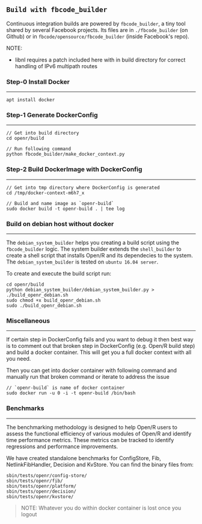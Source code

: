 `Build with fbcode_builder`
-------------------------------

Continuous integration builds are powered by `fbcode_builder`, a tiny tool
shared by several Facebook projects.  Its files are in `./fbcode_builder`
(on Github) or in `fbcode/opensource/fbcode_builder` (inside Facebook's
repo).

NOTE:
- libnl requires a patch included here with in build directory for correct
  handling of IPv6 multipath routes

### Step-0 Install Docker
---

```
apt install docker
```

### Step-1 Generate DockerConfig
---

```
// Get into build directory
cd openr/build

// Run following command
python fbcode_builder/make_docker_context.py

```

### Step-2 Build DockerImage with DockerConfig
---

```
// Get into tmp directory where DockerConfig is generated
cd /tmp/docker-context-m6h7_x

// Build and name image as `openr-build`
sudo docker build -t openr-build . | tee log
```

### Build on debian host without docker
---

The `debian_system_builder` helps you creating a build script using the `fbcode_builder` logic. The system builder extends the `shell_builder` to create a shell script that installs Open/R and its dependecies to the system. The `debian_system_builder` is tested on `ubuntu 16.04 server`.

To create and execute the build script run:

```
cd openr/build
python debian_system_builder/debian_system_builder.py > ./build_openr_debian.sh
sudo chmod +x build_openr_debian.sh
sudo ./build_openr_debian.sh
```

### Miscellaneous
---

If certain step in DockerConfig fails and you want to debug it then best way is
to comment out that broken step in DockerConfig (e.g. Open/R build step) and
build a docker container. This will get you a full docker context with all you
need.

Then you can get into docker container with following command and manually run
that broken command or iterate to address the issue

```
// `openr-build` is name of docker container
sudo docker run -u 0 -i -t openr-build /bin/bash
```
### Benchmarks
---

The benchmarking methodology is designed to help Open/R users to assess the functional efficiency of various modules of Open/R and identify time performance metrics. These metrics can be tracked to identify regressions and performance improvements.

We have created standalone benchmarks for ConfigStore, Fib, NetlinkFibHandler, Decision and KvStore. You can find the binary files from:

```
sbin/tests/openr/config-store/
sbin/tests/openr/fib/
sbin/tests/openr/platform/
sbin/tests/openr/decision/
sbin/tests/openr/kvstore/
```

> NOTE: Whatever you do within docker container is lost once you logout
